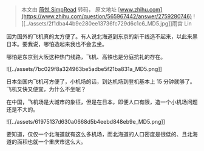 > 本文由 [简悦 SimpRead](http://ksria.com/simpread/) 转码， 原文地址 [www.zhihu.com](https://www.zhihu.com/question/565967442/answer/2759280746) ![[../assets/2f1dba44b9e280ee13736fc729d6c1c6_MD5.jpg]]雨宫 Lin​

因为国外的飞机真的太方便了。有人说北海道到东京的新干线造不起来，以此来黑日本。要我说，哪怕造起来我也不会去坐。

哪怕是东京到大阪这种热门线路，飞机、高铁也是分庭抗礼的存在。

![[../assets/7bc029f8a324963be5adbe5f21ba831a_MD5.png]]

日本坐国内飞机可方便了，小机场的话，到达机场到登机基本上 15 分钟就够了。飞机又快又便宜，为什么不坐呢？

在中国，飞机场是大城市的象征，但是在日本，即便人口有限，造一个小机场问题还是不大的。

![[../assets/61975137d630a0668d5b4eebd848eb9e_MD5.png]]

要知道，仅仅一个北海道就有这么多机场，而北海道的人口密度是很低的、且北海道的面积也就一个重庆市这么大。